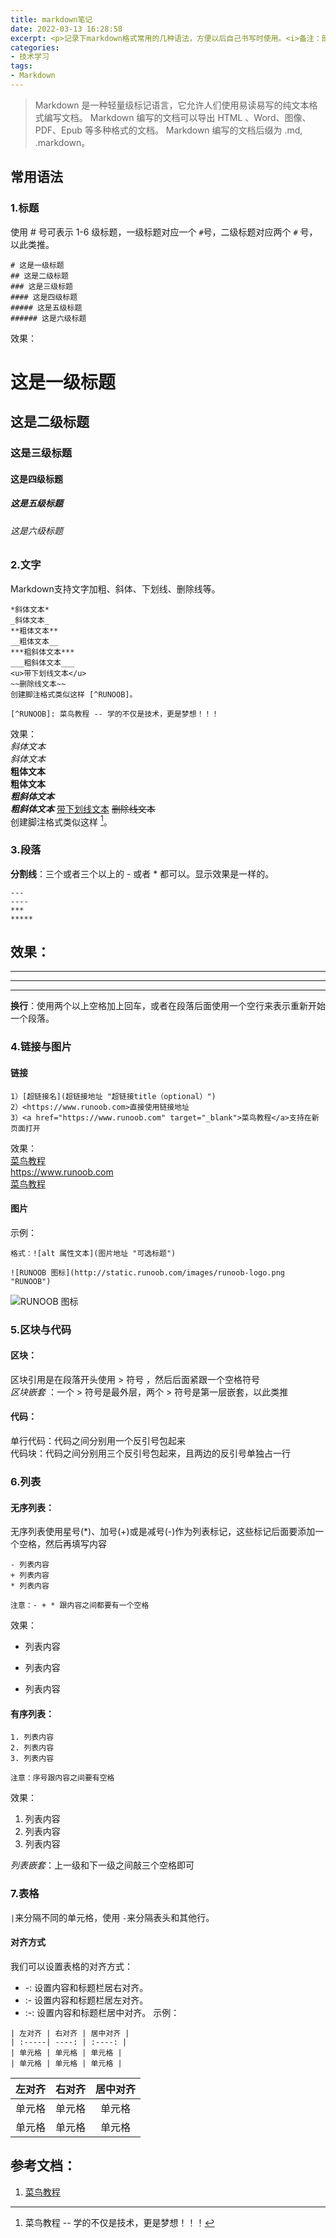 ```yaml
---
title: markdown笔记
date: 2022-03-13 16:28:58
excerpt: <p>记录下markdown格式常用的几种语法，方便以后自己书写时使用。<i>备注：部分markdown语法似乎没有在该模版很好的展示</i></p>
categories:
- 技术学习
tags:
- Markdown
---
```

> Markdown 是一种轻量级标记语言，它允许人们使用易读易写的纯文本格式编写文档。
> Markdown 编写的文档可以导出 HTML 、Word、图像、PDF、Epub 等多种格式的文档。
> Markdown 编写的文档后缀为 .md, .markdown。

## 常用语法

### 1.标题
使用 # 号可表示 1-6 级标题，一级标题对应一个 `#`号，二级标题对应两个 `#` 号，以此类推。

````
# 这是一级标题
## 这是二级标题
### 这是三级标题
#### 这是四级标题
##### 这是五级标题
###### 这是六级标题
````
效果：
# 这是一级标题
## 这是二级标题
### 这是三级标题
#### 这是四级标题
##### 这是五级标题
###### 这是六级标题
  

  
### 2.文字
Markdown支持文字加粗、斜体、下划线、删除线等。
````
*斜体文本*
_斜体文本_
**粗体文本**
__粗体文本__
***粗斜体文本***
___粗斜体文本___
<u>带下划线文本</u>  
~~删除线文本~~
创建脚注格式类似这样 [^RUNOOB]。

[^RUNOOB]: 菜鸟教程 -- 学的不仅是技术，更是梦想！！！
````
效果：  
*斜体文本*  
_斜体文本_  
**粗体文本**  
__粗体文本__  
***粗斜体文本***  
___粗斜体文本___ 
<u>带下划线文本</u> 
~~删除线文本~~  
创建脚注格式类似这样 [^RUNOOB]。

[^RUNOOB]: 菜鸟教程 -- 学的不仅是技术，更是梦想！！！

### 3.段落

**分割线**：三个或者三个以上的 - 或者 * 都可以。显示效果是一样的。
````
---
----
***
*****
````
效果：
---
----
***
*****

**换行**：使用两个以上空格加上回车，或者在段落后面使用一个空行来表示重新开始一个段落。

### 4.链接与图片 
#### 链接
````
1）[超链接名](超链接地址 "超链接title（optional）")
2）<https://www.runoob.com>直接使用链接地址
3）<a href="https://www.runoob.com" target="_blank">菜鸟教程</a>支持在新页面打开
````
效果：  
[菜鸟教程](https://www.runoob.com)  
<https://www.runoob.com>  
<a href="https://www.runoob.com" target="_blank">菜鸟教程</a>  

#### 图片 

示例：
````
格式：![alt 属性文本](图片地址 "可选标题")

![RUNOOB 图标](http://static.runoob.com/images/runoob-logo.png "RUNOOB")
````
![RUNOOB 图标](http://static.runoob.com/images/runoob-logo.png "RUNOOB")

### 5.区块与代码

#### 区块：  
区块引用是在段落开头使用 > 符号 ，然后后面紧跟一个空格符号  
*区块嵌套* ：一个 > 符号是最外层，两个 > 符号是第一层嵌套，以此类推
#### 代码：
单行代码：代码之间分别用一个反引号包起来  
代码块：代码之间分别用三个反引号包起来，且两边的反引号单独占一行

### 6.列表
#### 无序列表：
无序列表使用星号(*)、加号(+)或是减号(-)作为列表标记，这些标记后面要添加一个空格，然后再填写内容
````
- 列表内容
+ 列表内容
* 列表内容

注意：- + * 跟内容之间都要有一个空格
````
效果：  
- 列表内容  
+ 列表内容  
* 列表内容  
#### 有序列表：
````
1. 列表内容
2. 列表内容
3. 列表内容

注意：序号跟内容之间要有空格
````
效果：  
1. 列表内容  
2. 列表内容  
3. 列表内容  

*列表嵌套*：上一级和下一级之间敲三个空格即可

### 7.表格
`|`来分隔不同的单元格，使用 `-`来分隔表头和其他行。
#### 对齐方式

我们可以设置表格的对齐方式：

+ -: 设置内容和标题栏居右对齐。
+ :- 设置内容和标题栏居左对齐。
+ :-: 设置内容和标题栏居中对齐。
示例：
````
| 左对齐 | 右对齐 | 居中对齐 |
| :-----| ----: | :----: |
| 单元格 | 单元格 | 单元格 |
| 单元格 | 单元格 | 单元格 |
````
| 左对齐 | 右对齐 | 居中对齐 |
| :-----| ----: | :----: |
| 单元格 | 单元格 | 单元格 |
| 单元格 | 单元格 | 单元格 |

## 参考文档：  
1. [菜鸟教程](https://www.runoob.com/markdown/md-table.html)  

